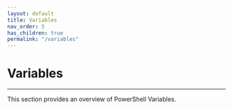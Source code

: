 ```yaml
---
layout: default
title: Variables
nav_order: 5
has_children: true
permalink: "/variables"
---
```


# Variables

---

This section provides an overview of PowerShell Variables.